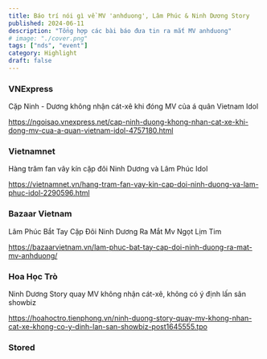 ```yaml
---
title: Báo trí nói gì về MV 'anhduong', Lâm Phúc & Ninh Dương Story 
published: 2024-06-11
description: "Tổng hợp các bài báo đưa tin ra mắt MV anhduong"
# image: "./cover.png"
tags: ["nds", "event"]
category: Highlight
draft: false
---
```


### VNExpress

Cặp Ninh - Dương không nhận cát-xê khi đóng MV của á quân Vietnam Idol

https://ngoisao.vnexpress.net/cap-ninh-duong-khong-nhan-cat-xe-khi-dong-mv-cua-a-quan-vietnam-idol-4757180.html

### Vietnamnet

Hàng trăm fan vây kín cặp đôi Ninh Dương và Lâm Phúc Idol

https://vietnamnet.vn/hang-tram-fan-vay-kin-cap-doi-ninh-duong-va-lam-phuc-idol-2290596.html

### Bazaar Vietnam

Lâm Phúc Bắt Tay Cặp Đôi Ninh Dương Ra Mắt Mv Ngọt Lịm Tim

https://bazaarvietnam.vn/lam-phuc-bat-tay-cap-doi-ninh-duong-ra-mat-mv-anhduong/


### Hoa Học Trò 

Ninh Dương Story quay MV không nhận cát-xê, không có ý định lấn sân showbiz

https://hoahoctro.tienphong.vn/ninh-duong-story-quay-mv-khong-nhan-cat-xe-khong-co-y-dinh-lan-san-showbiz-post1645555.tpo

### Stored 
